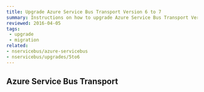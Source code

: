 ```yaml
---
title: Upgrade Azure Service Bus Transport Version 6 to 7
summary: Instructions on how to upgrade Azure Service Bus Transport Version 6 to 7.
reviewed: 2016-04-05
tags:
 - upgrade
 - migration
related:
- nservicebus/azure-servicebus
- nservicebus/upgrades/5to6
---
```



## Azure Service Bus Transport

